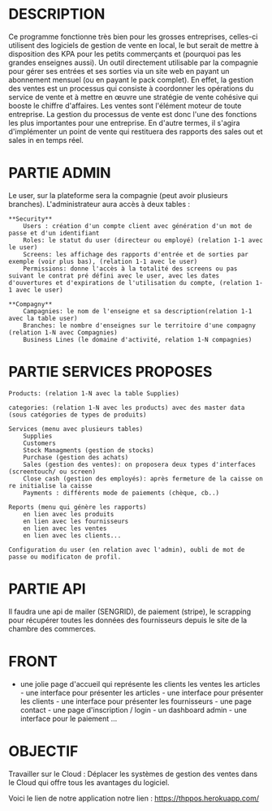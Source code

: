 
**DESCRIPTION**
=================

Ce programme fonctionne très bien pour les grosses entreprises, celles-ci utilisent des logiciels de gestion de vente en local, le but serait de mettre à disposition des KPA pour les petits commerçants et (pourquoi pas les grandes enseignes aussi). Un outil directement utilisable par la compagnie pour gérer ses entrées et ses sorties via un site web en payant un abonnement mensuel (ou en payant le pack complet). En effet, la gestion des ventes est un processus qui consiste à coordonner les opérations du service de vente et à mettre en œuvre une stratégie de vente cohésive qui booste le chiffre d'affaires. Les ventes sont l'élément moteur de toute entreprise. La gestion du processus de vente est donc l'une des fonctions les plus importantes pour une entreprise. En d'autre termes, il s'agira d'implémenter un point de vente qui restituera des rapports des sales out et sales in en temps réel.

**PARTIE ADMIN**
=================

Le user, sur la plateforme sera la compagnie (peut avoir plusieurs branches). L'administrateur aura accès à deux tables :

    **Security**
        Users : création d'un compte client avec génération d'un mot de passe et d'un identifiant
        Roles: le statut du user (directeur ou employé) (relation 1-1 avec le user)
        Screens: les affichage des rapports d'entrée et de sorties par exemple (voir plus bas), (relation 1-1 avec le user)
        Permissions: donne l'accès à la totalité des screens ou pas suivant le contrat pré défini avec le user, avec les dates d'ouvertures et d'expirations de l'utilisation du compte, (relation 1-1 avec le user)

    **Compagny**
        Campagnies: le nom de l'enseigne et sa description(relation 1-1 avec la table user)
        Branches: le nombre d'enseignes sur le territoire d'une compagny (relation 1-N avec Compagnies)
        Business Lines (le domaine d'activité, relation 1-N compagnies)

**PARTIE SERVICES PROPOSES**
=============================

    Products: (relation 1-N avec la table Supplies)

    categories: (relation 1-N avec les products) avec des master data (sous catégories de types de produits)

    Services (menu avec plusieurs tables)
        Supplies
        Customers
        Stock Managments (gestion de stocks)
        Purchase (gestion des achats)
        Sales (gestion des ventes): on proposera deux types d'interfaces (screentouch/ ou screen)
        Close cash (gestion des employés): après fermeture de la caisse on re initialise la caisse
        Payments : différents mode de paiements (chèque, cb..)

    Reports (menu qui génère les rapports)
        en lien avec les produits
        en lien avec les fournisseurs
        en lien avec les ventes
        en lien avec les clients...

    Configuration du user (en relation avec l'admin), oubli de mot de passe ou modificaton de profil.

**PARTIE API**
=================

Il faudra une api de mailer (SENGRID), de paiement (stripe), le scrapping pour récupérer toutes les données des fournisseurs depuis le site de la chambre des commerces.

**FRONT**
=================

- une jolie page d'accueil qui représente les clients les ventes les articles - une interface pour présenter les articles - une interface pour présenter les clients - une interface pour présenter les fournisseurs - une page contact - une page d'inscription / login - un dashboard admin - une interface pour le paiement ...

**OBJECTIF**
=================


Travailler sur le Cloud : Déplacer les systèmes de gestion des ventes dans le Cloud qui offre tous les avantages du logiciel.

Voici le lien de notre application notre lien : https://thppos.herokuapp.com/
